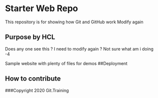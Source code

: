 # Starter Web Repo

This repository is for showing how Git and GitHub work
Modify again

## Purpose by HCL
Does any one see this ?
I need to modify again ?
Not sure what am i doing -4

Sample website with plenty of files for demos
##Deployment

## How to contribute

###Copyright
2020 Git.Training